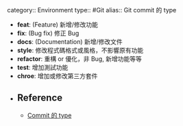 category:: Environment
type:: #Git
alias:: Git commit 的 type

- **feat**: (Feature) 新增/修改功能
- **fix**: (Bug fix) 修正 Bug
- **docs**: (Documentation) 新增/修改文件
- **style**: 修改程式碼格式或風格，不影響原有功能
- **refactor**: 重構 or 優化，非 Bug, 新增功能等等
- **test**: 增加測試功能
- **chroe**: 增加或修改第三方套件
- ## Reference
	- [Commit 的 type](https://israynotarray.com/git/20200914/1124442109/#Commit-%E7%9A%84-type)